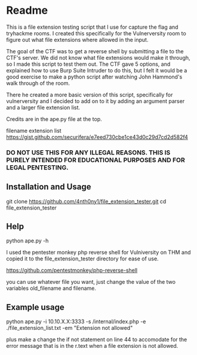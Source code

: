 # Readme

This is a file extension testing script that I use for capture the flag and tryhackme rooms. I created this specifically for the Vulnerversity room to figure out what file extensions where allowed in the input. 

The goal of the CTF was to get a reverse shell by submitting a file to the CTF's server. We did not know what file extensions would make it through, so I made this script to test them out. The CTF gave 5 options, and explained how to use Burp Suite Intruder to do this, but I felt it would be a good exercise to make a python script after watching John Hammond's walk through of the room. 

There he created a more basic version of this script, specifically for vulnerversity and I decided to add on to it by adding an argument parser and a larger file extension list. 

Credits are in the ape.py file at the top.  

filename extension list 
https://gist.github.com/securifera/e7eed730cbe1ce43d0c29d7cd2d582f4

### DO NOT USE THIS FOR ANY ILLEGAL REASONS. THIS IS PURELY INTENDED FOR EDUCATIONAL PURPOSES AND FOR LEGAL PENTESTING. 

## Installation and Usage 

git clone https://github.com/4nth0ny1/file_extension_tester.git
cd file_extension_tester

## Help
python ape.py -h 

I used the pentester monkey php reverse shell for Vulniversity on THM and copied it to the file_extension_tester directory for ease of use. 

https://github.com/pentestmonkey/php-reverse-shell

you can use whatever file you want, just change the value of the two variables old_filename and filename. 

## Example usage 

python ape.py -i 10.10.X.X:3333 -s /internal/index.php -e ./file_extension_list.txt -em "Extension not allowed" 

plus make a change the if not statement on line 44 to accomodate for the error message that is in the r.text when a file extension is not allowed. 


